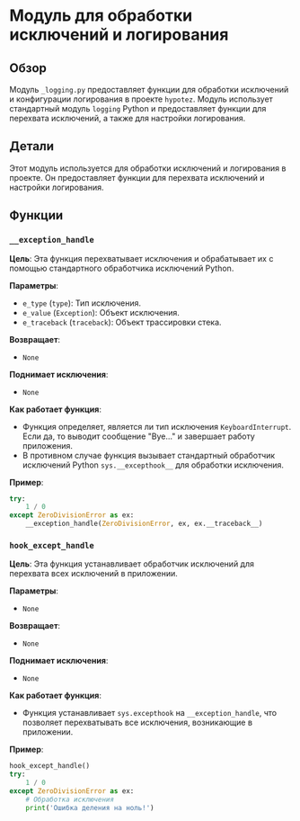 # Модуль для обработки исключений и логирования

## Обзор

Модуль `_logging.py` предоставляет функции для обработки исключений и конфигурации логирования в проекте `hypotez`. Модуль использует стандартный модуль `logging` Python и предоставляет функции для перехвата исключений, а также для настройки логирования.

## Детали

Этот модуль используется для обработки исключений и логирования в проекте. Он предоставляет функции для перехвата исключений и настройки логирования.

## Функции

### `__exception_handle`

**Цель**: Эта функция перехватывает исключения и обрабатывает их с помощью стандартного обработчика исключений Python.

**Параметры**:

- `e_type` (`type`): Тип исключения.
- `e_value` (`Exception`): Объект исключения.
- `e_traceback` (`traceback`): Объект трассировки стека.

**Возвращает**: 
- `None`

**Поднимает исключения**:
- `None`

**Как работает функция**:

- Функция определяет, является ли тип исключения `KeyboardInterrupt`. Если да, то выводит сообщение "Bye..." и завершает работу приложения.
- В противном случае функция вызывает стандартный обработчик исключений Python `sys.__excepthook__` для обработки исключения.

**Пример**:

```python
try:
    1 / 0
except ZeroDivisionError as ex:
    __exception_handle(ZeroDivisionError, ex, ex.__traceback__)
```


### `hook_except_handle`

**Цель**: Эта функция устанавливает обработчик исключений для перехвата всех исключений в приложении.

**Параметры**: 
- `None`

**Возвращает**: 
- `None`

**Поднимает исключения**:
- `None`

**Как работает функция**:

- Функция устанавливает `sys.excepthook` на `__exception_handle`, что позволяет перехватывать все исключения, возникающие в приложении.

**Пример**:

```python
hook_except_handle()
try:
    1 / 0
except ZeroDivisionError as ex:
    # Обработка исключения
    print('Ошибка деления на ноль!')
```